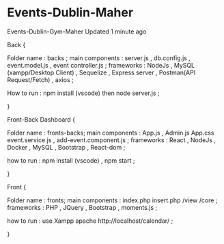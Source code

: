 # Events-Dublin-Maher
Events-Dublin-Gym-Maher  Updated 1 minute ago 

Back 
{ 

Folder name : backs ; 
main components : server.js , db.config.js , event.model.js , event controller.js ; 
frameworks : NodeJs , MySQL (xampp/Desktop Client) , Sequelize , Express server , Postman(API Request/Fetch) , axios ; 

How to run : npm install (vscode) then node server.js ; 

} 

Front-Back Dashboard 
{ 

Folder name : fronts-backs; 
main components : App.js , Admin.js App.css event.service.js , add-event.component.js ; frameworks : React , NodeJs , Docker , MySQL , Bootstrap , React-dom ;

how to run : npm install (vscode) , npm start ;

} 

Front 
{ 

Folder name : fronts; 
main components : index.php insert.php /view /core ; 
frameworks : PHP , JQuery , Bootstrap , moments.js ;

how to run : use Xampp apache http://localhost/calendar/ ;

}
